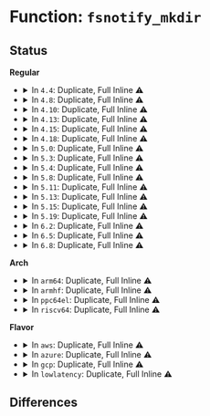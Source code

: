 # Function: <code>fsnotify_mkdir</code>

## Status
<b>Regular</b>
<ul>
<li>
<details>
<summary>In <code>4.4</code>: Duplicate, Full Inline ⚠️</summary>

**Collision:** Static Duplication

**Inline:** Full

**Transformation:** False

**Instances:**

```
In fs/namei.c (ffffffff8121857d)
Location: include/linux/fsnotify.h:181
Inline: True
Inline callers:
  - fs/namei.c:vfs_mkdir
```
```
In fs/debugfs/inode.c (ffffffff8131dd16)
Location: include/linux/fsnotify.h:181
Inline: True
Inline callers:
  - fs/debugfs/inode.c:debugfs_create_dir
```
```
In fs/tracefs/inode.c (ffffffff8131f375)
Location: include/linux/fsnotify.h:181
Inline: True
Inline callers:
  - fs/tracefs/inode.c:__create_dir
```
</details>
</li>
<li>
<details>
<summary>In <code>4.8</code>: Duplicate, Full Inline ⚠️</summary>

**Collision:** Static Duplication

**Inline:** Full

**Transformation:** False

**Instances:**

```
In fs/namei.c (ffffffff812403f3)
Location: include/linux/fsnotify.h:160
Inline: True
Inline callers:
  - fs/namei.c:vfs_mkdir
```
```
In fs/debugfs/inode.c (ffffffff813528c0)
Location: include/linux/fsnotify.h:160
Inline: True
Inline callers:
  - fs/debugfs/inode.c:debugfs_create_automount
  - fs/debugfs/inode.c:debugfs_create_dir
```
```
In fs/tracefs/inode.c (ffffffff81354835)
Location: include/linux/fsnotify.h:160
Inline: True
Inline callers:
  - fs/tracefs/inode.c:__create_dir
```
</details>
</li>
<li>
<details>
<summary>In <code>4.10</code>: Duplicate, Full Inline ⚠️</summary>

**Collision:** Static Duplication

**Inline:** Full

**Transformation:** False

**Instances:**

```
In fs/namei.c (ffffffff81253d03)
Location: include/linux/fsnotify.h:164
Inline: True
Inline callers:
  - fs/namei.c:vfs_mkdir
```
```
In fs/debugfs/inode.c (ffffffff81368b70)
Location: include/linux/fsnotify.h:164
Inline: True
Inline callers:
  - fs/debugfs/inode.c:debugfs_create_automount
  - fs/debugfs/inode.c:debugfs_create_dir
```
```
In fs/tracefs/inode.c (ffffffff8136aaf5)
Location: include/linux/fsnotify.h:164
Inline: True
Inline callers:
  - fs/tracefs/inode.c:__create_dir
```
</details>
</li>
<li>
<details>
<summary>In <code>4.13</code>: Duplicate, Full Inline ⚠️</summary>

**Collision:** Static Duplication

**Inline:** Full

**Transformation:** False

**Instances:**

```
In fs/namei.c (ffffffff8125ff16)
Location: include/linux/fsnotify.h:164
Inline: True
Inline callers:
  - fs/namei.c:vfs_mkdir
```
```
In fs/debugfs/inode.c (ffffffff8137d200)
Location: include/linux/fsnotify.h:164
Inline: True
Inline callers:
  - fs/debugfs/inode.c:debugfs_create_automount
  - fs/debugfs/inode.c:debugfs_create_dir
```
```
In fs/tracefs/inode.c (ffffffff8137f145)
Location: include/linux/fsnotify.h:164
Inline: True
Inline callers:
  - fs/tracefs/inode.c:__create_dir
```
</details>
</li>
<li>
<details>
<summary>In <code>4.15</code>: Duplicate, Full Inline ⚠️</summary>

**Collision:** Static Duplication

**Inline:** Full

**Transformation:** False

**Instances:**

```
In fs/namei.c (ffffffff812825fc)
Location: include/linux/fsnotify.h:165
Inline: True
Inline callers:
  - fs/namei.c:vfs_mkdir
```
```
In fs/debugfs/inode.c (ffffffff813a2110)
Location: include/linux/fsnotify.h:165
Inline: True
Inline callers:
  - fs/debugfs/inode.c:debugfs_create_automount
  - fs/debugfs/inode.c:debugfs_create_dir
```
```
In fs/tracefs/inode.c (ffffffff813a4185)
Location: include/linux/fsnotify.h:165
Inline: True
Inline callers:
  - fs/tracefs/inode.c:__create_dir
```
</details>
</li>
<li>
<details>
<summary>In <code>4.18</code>: Duplicate, Full Inline ⚠️</summary>

**Collision:** Static Duplication

**Inline:** Full

**Transformation:** False

**Instances:**

```
In fs/namei.c (ffffffff812a976c)
Location: include/linux/fsnotify.h:165
Inline: True
Inline callers:
  - fs/namei.c:vfs_mkdir
```
```
In fs/debugfs/inode.c (ffffffff813d136a)
Location: include/linux/fsnotify.h:165
Inline: True
Inline callers:
  - fs/debugfs/inode.c:debugfs_create_automount
  - fs/debugfs/inode.c:debugfs_create_dir
```
```
In fs/tracefs/inode.c (ffffffff813d356f)
Location: include/linux/fsnotify.h:165
Inline: True
Inline callers:
  - fs/tracefs/inode.c:__create_dir
```
</details>
</li>
<li>
<details>
<summary>In <code>5.0</code>: Duplicate, Full Inline ⚠️</summary>

**Collision:** Static Duplication

**Inline:** Full

**Transformation:** False

**Instances:**

```
In fs/namei.c (ffffffff812bf25c)
Location: include/linux/fsnotify.h:177
Inline: True
Inline callers:
  - fs/namei.c:vfs_mkdir
```
```
In fs/debugfs/inode.c (ffffffff813ebc10)
Location: include/linux/fsnotify.h:177
Inline: True
Inline callers:
  - fs/debugfs/inode.c:debugfs_create_automount
  - fs/debugfs/inode.c:debugfs_create_dir
```
```
In fs/tracefs/inode.c (ffffffff813edc5f)
Location: include/linux/fsnotify.h:177
Inline: True
Inline callers:
  - fs/tracefs/inode.c:__create_dir
```
</details>
</li>
<li>
<details>
<summary>In <code>5.3</code>: Duplicate, Full Inline ⚠️</summary>

**Collision:** Static Duplication

**Inline:** Full

**Transformation:** False

**Instances:**

```
In fs/namei.c (ffffffff812dbe63)
Location: include/linux/fsnotify.h:207
Inline: True
Inline callers:
  - fs/namei.c:vfs_mkdir
```
```
In fs/debugfs/inode.c (ffffffff81417cfe)
Location: include/linux/fsnotify.h:207
Inline: True
Inline callers:
  - fs/debugfs/inode.c:debugfs_create_automount
  - fs/debugfs/inode.c:debugfs_create_dir
```
```
In fs/tracefs/inode.c (ffffffff81419eef)
Location: include/linux/fsnotify.h:207
Inline: True
Inline callers:
  - fs/tracefs/inode.c:__create_dir
```
</details>
</li>
<li>
<details>
<summary>In <code>5.4</code>: Duplicate, Full Inline ⚠️</summary>

**Collision:** Static Duplication

**Inline:** Full

**Transformation:** False

**Instances:**

```
In fs/namei.c (ffffffff812ed973)
Location: include/linux/fsnotify.h:207
Inline: True
Inline callers:
  - fs/namei.c:vfs_mkdir
```
```
In fs/debugfs/inode.c (ffffffff81431bbe)
Location: include/linux/fsnotify.h:207
Inline: True
Inline callers:
  - fs/debugfs/inode.c:debugfs_create_automount
  - fs/debugfs/inode.c:debugfs_create_dir
```
```
In fs/tracefs/inode.c (ffffffff81433d3f)
Location: include/linux/fsnotify.h:207
Inline: True
Inline callers:
  - fs/tracefs/inode.c:__create_dir
```
</details>
</li>
<li>
<details>
<summary>In <code>5.8</code>: Duplicate, Full Inline ⚠️</summary>

**Collision:** Static Duplication

**Inline:** Full

**Transformation:** False

**Instances:**

```
In fs/namei.c (ffffffff81325117)
Location: include/linux/fsnotify.h:224
Inline: True
Inline callers:
  - fs/namei.c:vfs_mkdir
```
```
In fs/debugfs/inode.c (ffffffff814814aa)
Location: include/linux/fsnotify.h:224
Inline: True
Inline callers:
  - fs/debugfs/inode.c:debugfs_create_automount
  - fs/debugfs/inode.c:debugfs_create_dir
```
```
In fs/tracefs/inode.c (ffffffff81483a6b)
Location: include/linux/fsnotify.h:224
Inline: True
Inline callers:
  - fs/tracefs/inode.c:__create_dir
```
</details>
</li>
<li>
<details>
<summary>In <code>5.11</code>: Duplicate, Full Inline ⚠️</summary>

**Collision:** Static Duplication

**Inline:** Full

**Transformation:** False

**Instances:**

```
In fs/namei.c (ffffffff813308bb)
Location: include/linux/fsnotify.h:222
Inline: True
Inline callers:
  - fs/namei.c:vfs_mkdir
```
```
In fs/debugfs/inode.c (ffffffff8149ef73)
Location: include/linux/fsnotify.h:222
Inline: True
Inline callers:
  - fs/debugfs/inode.c:debugfs_create_automount
  - fs/debugfs/inode.c:debugfs_create_dir
```
```
In fs/tracefs/inode.c (ffffffff814a10df)
Location: include/linux/fsnotify.h:222
Inline: True
Inline callers:
  - fs/tracefs/inode.c:__create_dir
```
</details>
</li>
<li>
<details>
<summary>In <code>5.13</code>: Duplicate, Full Inline ⚠️</summary>

**Collision:** Static Duplication

**Inline:** Full

**Transformation:** False

**Instances:**

```
In fs/namei.c (ffffffff8133711d)
Location: include/linux/fsnotify.h:222
Inline: True
Inline callers:
  - fs/namei.c:vfs_mkdir
```
```
In fs/debugfs/inode.c (ffffffff814a4f53)
Location: include/linux/fsnotify.h:222
Inline: True
Inline callers:
  - fs/debugfs/inode.c:debugfs_create_automount
  - fs/debugfs/inode.c:debugfs_create_dir
```
```
In fs/tracefs/inode.c (ffffffff814a720f)
Location: include/linux/fsnotify.h:222
Inline: True
Inline callers:
  - fs/tracefs/inode.c:__create_dir
```
</details>
</li>
<li>
<details>
<summary>In <code>5.15</code>: Duplicate, Full Inline ⚠️</summary>

**Collision:** Static Duplication

**Inline:** Full

**Transformation:** False

**Instances:**

```
In fs/namei.c (ffffffff81384b3d)
Location: include/linux/fsnotify.h:267
Inline: True
Inline callers:
  - fs/namei.c:vfs_mkdir
```
```
In fs/debugfs/inode.c (ffffffff814fd07c)
Location: include/linux/fsnotify.h:267
Inline: True
Inline callers:
  - fs/debugfs/inode.c:debugfs_create_automount
  - fs/debugfs/inode.c:debugfs_create_dir
```
```
In fs/tracefs/inode.c (ffffffff814ff2bf)
Location: include/linux/fsnotify.h:267
Inline: True
Inline callers:
  - fs/tracefs/inode.c:__create_dir
```
</details>
</li>
<li>
<details>
<summary>In <code>5.19</code>: Duplicate, Full Inline ⚠️</summary>

**Collision:** Static Duplication

**Inline:** Full

**Transformation:** False

**Instances:**

```
In fs/namei.c (ffffffff81402387)
Location: include/linux/fsnotify.h:284
Inline: True
Inline callers:
  - fs/namei.c:vfs_mkdir
```
```
In fs/debugfs/inode.c (ffffffff8158d8cd)
Location: include/linux/fsnotify.h:284
Inline: True
Inline callers:
  - fs/debugfs/inode.c:debugfs_create_automount
  - fs/debugfs/inode.c:debugfs_create_dir
```
```
In fs/tracefs/inode.c (ffffffff81590589)
Location: include/linux/fsnotify.h:284
Inline: True
Inline callers:
  - fs/tracefs/inode.c:__create_dir
```
</details>
</li>
<li>
<details>
<summary>In <code>6.2</code>: Duplicate, Full Inline ⚠️</summary>

**Collision:** Static Duplication

**Inline:** Full

**Transformation:** False

**Instances:**

```
In fs/namei.c (ffffffff8148c613)
Location: include/linux/fsnotify.h:284
Inline: True
Inline callers:
  - fs/namei.c:vfs_mkdir
```
```
In fs/debugfs/inode.c (ffffffff816347dd)
Location: include/linux/fsnotify.h:284
Inline: True
Inline callers:
  - fs/debugfs/inode.c:debugfs_create_automount
  - fs/debugfs/inode.c:debugfs_create_dir
```
```
In fs/tracefs/inode.c (ffffffff81637a09)
Location: include/linux/fsnotify.h:284
Inline: True
Inline callers:
  - fs/tracefs/inode.c:__create_dir
```
</details>
</li>
<li>
<details>
<summary>In <code>6.5</code>: Duplicate, Full Inline ⚠️</summary>

**Collision:** Static Duplication

**Inline:** Full

**Transformation:** False

**Instances:**

```
In fs/namei.c (ffffffff814c2fad)
Location: include/linux/fsnotify.h:286
Inline: True
Inline callers:
  - fs/namei.c:vfs_mkdir
```
```
In fs/debugfs/inode.c (ffffffff8166caed)
Location: include/linux/fsnotify.h:286
Inline: True
Inline callers:
  - fs/debugfs/inode.c:debugfs_create_automount
  - fs/debugfs/inode.c:debugfs_create_dir
```
```
In fs/tracefs/inode.c (ffffffff8166fe09)
Location: include/linux/fsnotify.h:286
Inline: True
Inline callers:
  - fs/tracefs/inode.c:__create_dir
```
</details>
</li>
<li>
<details>
<summary>In <code>6.8</code>: Duplicate, Full Inline ⚠️</summary>

**Collision:** Static Duplication

**Inline:** Full

**Transformation:** False

**Instances:**

```
In fs/namei.c (ffffffff814f5473)
Location: include/linux/fsnotify.h:324
Inline: True
Inline callers:
  - fs/namei.c:vfs_mkdir
```
```
In fs/debugfs/inode.c (ffffffff816a7079)
Location: include/linux/fsnotify.h:324
Inline: True
Inline callers:
  - fs/debugfs/inode.c:debugfs_create_automount
  - fs/debugfs/inode.c:debugfs_create_dir
```
```
In fs/tracefs/inode.c (ffffffff816aaa1f)
Location: include/linux/fsnotify.h:324
Inline: True
Inline callers:
  - fs/tracefs/inode.c:__create_dir
```
```
In fs/tracefs/event_inode.c (ffffffff816abf1f)
Location: include/linux/fsnotify.h:324
Inline: True
Inline callers:
  - fs/tracefs/event_inode.c:eventfs_create_events_dir
```
</details>
</li>
</ul>
<b>Arch</b>
<ul>
<li>
<details>
<summary>In <code>arm64</code>: Duplicate, Full Inline ⚠️</summary>

**Collision:** Static Duplication

**Inline:** Full

**Transformation:** False

**Instances:**

```
In fs/namei.c (ffff8000103971c0)
Location: include/linux/fsnotify.h:207
Inline: True
Inline callers:
  - fs/namei.c:vfs_mkdir
```
```
In fs/debugfs/inode.c (ffff80001051691c)
Location: include/linux/fsnotify.h:207
Inline: True
Inline callers:
  - fs/debugfs/inode.c:debugfs_create_automount
  - fs/debugfs/inode.c:debugfs_create_dir
```
```
In fs/tracefs/inode.c (ffff800010519800)
Location: include/linux/fsnotify.h:207
Inline: True
Inline callers:
  - fs/tracefs/inode.c:__create_dir
```
</details>
</li>
<li>
<details>
<summary>In <code>armhf</code>: Duplicate, Full Inline ⚠️</summary>

**Collision:** Static Duplication

**Inline:** Full

**Transformation:** False

**Instances:**

```
In fs/namei.c (c057c874)
Location: include/linux/fsnotify.h:207
Inline: True
Inline callers:
  - fs/namei.c:vfs_mkdir
```
```
In fs/debugfs/inode.c (c06d16d4)
Location: include/linux/fsnotify.h:207
Inline: True
Inline callers:
  - fs/debugfs/inode.c:debugfs_create_automount
  - fs/debugfs/inode.c:debugfs_create_dir
```
```
In fs/tracefs/inode.c (c06d3f0c)
Location: include/linux/fsnotify.h:207
Inline: True
Inline callers:
  - fs/tracefs/inode.c:__create_dir
```
</details>
</li>
<li>
<details>
<summary>In <code>ppc64el</code>: Duplicate, Full Inline ⚠️</summary>

**Collision:** Static Duplication

**Inline:** Full

**Transformation:** False

**Instances:**

```
In fs/namei.c (c00000000048fb70)
Location: include/linux/fsnotify.h:207
Inline: True
Inline callers:
  - fs/namei.c:vfs_mkdir
```
```
In fs/debugfs/inode.c (c00000000065f8e8)
Location: include/linux/fsnotify.h:207
Inline: True
Inline callers:
  - fs/debugfs/inode.c:debugfs_create_automount
  - fs/debugfs/inode.c:debugfs_create_dir
```
```
In fs/tracefs/inode.c (c000000000662e70)
Location: include/linux/fsnotify.h:207
Inline: True
Inline callers:
  - fs/tracefs/inode.c:__create_dir
```
</details>
</li>
<li>
<details>
<summary>In <code>riscv64</code>: Duplicate, Full Inline ⚠️</summary>

**Collision:** Static Duplication

**Inline:** Full

**Transformation:** False

**Instances:**

```
In fs/namei.c (ffffffe00026533e)
Location: include/linux/fsnotify.h:207
Inline: True
Inline callers:
  - fs/namei.c:vfs_mkdir
```
```
In fs/debugfs/inode.c (ffffffe000380022)
Location: include/linux/fsnotify.h:207
Inline: True
Inline callers:
  - fs/debugfs/inode.c:debugfs_create_automount
  - fs/debugfs/inode.c:debugfs_create_dir
```
```
In fs/tracefs/inode.c (ffffffe000382b1c)
Location: include/linux/fsnotify.h:207
Inline: True
Inline callers:
  - fs/tracefs/inode.c:__create_dir
```
</details>
</li>
</ul>
<b>Flavor</b>
<ul>
<li>
<details>
<summary>In <code>aws</code>: Duplicate, Full Inline ⚠️</summary>

**Collision:** Static Duplication

**Inline:** Full

**Transformation:** False

**Instances:**

```
In fs/namei.c (ffffffff812e5f53)
Location: include/linux/fsnotify.h:207
Inline: True
Inline callers:
  - fs/namei.c:vfs_mkdir
```
```
In fs/debugfs/inode.c (ffffffff8142a19e)
Location: include/linux/fsnotify.h:207
Inline: True
Inline callers:
  - fs/debugfs/inode.c:debugfs_create_automount
  - fs/debugfs/inode.c:debugfs_create_dir
```
```
In fs/tracefs/inode.c (ffffffff8142c31f)
Location: include/linux/fsnotify.h:207
Inline: True
Inline callers:
  - fs/tracefs/inode.c:__create_dir
```
</details>
</li>
<li>
<details>
<summary>In <code>azure</code>: Duplicate, Full Inline ⚠️</summary>

**Collision:** Static Duplication

**Inline:** Full

**Transformation:** False

**Instances:**

```
In fs/namei.c (ffffffff812d6b93)
Location: include/linux/fsnotify.h:207
Inline: True
Inline callers:
  - fs/namei.c:vfs_mkdir
```
```
In fs/debugfs/inode.c (ffffffff8141ac1e)
Location: include/linux/fsnotify.h:207
Inline: True
Inline callers:
  - fs/debugfs/inode.c:debugfs_create_automount
  - fs/debugfs/inode.c:debugfs_create_dir
```
```
In fs/tracefs/inode.c (ffffffff8141cd9f)
Location: include/linux/fsnotify.h:207
Inline: True
Inline callers:
  - fs/tracefs/inode.c:__create_dir
```
</details>
</li>
<li>
<details>
<summary>In <code>gcp</code>: Duplicate, Full Inline ⚠️</summary>

**Collision:** Static Duplication

**Inline:** Full

**Transformation:** False

**Instances:**

```
In fs/namei.c (ffffffff812e3d63)
Location: include/linux/fsnotify.h:207
Inline: True
Inline callers:
  - fs/namei.c:vfs_mkdir
```
```
In fs/debugfs/inode.c (ffffffff8142633e)
Location: include/linux/fsnotify.h:207
Inline: True
Inline callers:
  - fs/debugfs/inode.c:debugfs_create_automount
  - fs/debugfs/inode.c:debugfs_create_dir
```
```
In fs/tracefs/inode.c (ffffffff814284bf)
Location: include/linux/fsnotify.h:207
Inline: True
Inline callers:
  - fs/tracefs/inode.c:__create_dir
```
</details>
</li>
<li>
<details>
<summary>In <code>lowlatency</code>: Duplicate, Full Inline ⚠️</summary>

**Collision:** Static Duplication

**Inline:** Full

**Transformation:** False

**Instances:**

```
In fs/namei.c (ffffffff812f3e33)
Location: include/linux/fsnotify.h:207
Inline: True
Inline callers:
  - fs/namei.c:vfs_mkdir
```
```
In fs/debugfs/inode.c (ffffffff8143d1fe)
Location: include/linux/fsnotify.h:207
Inline: True
Inline callers:
  - fs/debugfs/inode.c:debugfs_create_automount
  - fs/debugfs/inode.c:debugfs_create_dir
```
```
In fs/tracefs/inode.c (ffffffff8143f37f)
Location: include/linux/fsnotify.h:207
Inline: True
Inline callers:
  - fs/tracefs/inode.c:__create_dir
```
</details>
</li>
</ul>

## Differences

